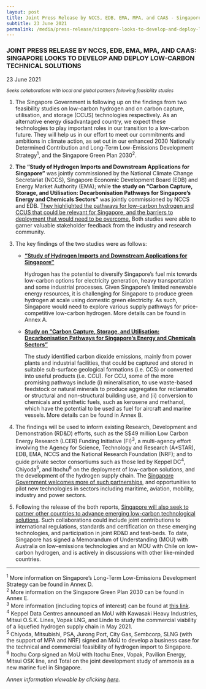 ```yaml
---
layout: post
title: Joint Press Release by NCCS, EDB, EMA, MPA, and CAAS - Singapore Looks To Develop and Deploy Low-Carbon Technical Solutions
subtitle: 23 June 2021
permalink: /media/press-release/singapore-looks-to-develop-and-deploy-lc-technological-solution
---
```


### JOINT PRESS RELEASE BY NCCS, EDB, EMA, MPA, AND CAAS: SINGAPORE LOOKS TO DEVELOP AND DEPLOY LOW-CARBON TECHNICAL SOLUTIONS

23 June 2021

*<sub>Seeks collaborations with local and global partners following feasibility studies</sub>*

1. The Singapore Government is following up on the findings from two feasibility studies on low-carbon hydrogen and on carbon capture, utilisation, and storage (CCUS) technologies respectively. As an alternative energy disadvantaged country, we expect these technologies to play important roles in our transition to a low-carbon future. They will help us in our effort to meet our commitments and ambitions in climate action, as set out in our enhanced 2030 Nationally Determined Contribution and Long-Term Low-Emissions Development Strategy<sup>1</sup>, and the Singapore Green Plan 2030<sup>2</sup>.

2. **The “Study of Hydrogen Imports and Downstream Applications for Singapore”** was jointly commissioned by the National Climate Change Secretariat (NCCS), Singapore Economic Development Board (EDB) and Energy Market Authority (EMA); while **the study on “Carbon Capture, Storage, and Utilisation: Decarbonisation Pathways for Singapore’s Energy and Chemicals Sectors”** was jointly commissioned by NCCS and EDB. <u>They highlighted the pathways for low-carbon hydrogen and CCUS that could be relevant for Singapore, and the barriers to deployment that would need to be overcome.</u> Both studies were able to garner valuable stakeholder feedback from the industry and research community.

3. The key findings of the two studies were as follows:

   * **<u>“Study of Hydrogen Imports and Downstream Applications for Singapore”</u>**
   
      Hydrogen has the potential to diversify Singapore’s fuel mix towards low-carbon options for electricity generation, heavy transportation and some industrial processes. Given Singapore’s limited renewable energy resources, it is challenging for Singapore to produce green hydrogen at scale using domestic green electricity. As such, Singapore would need to explore various supply pathways for price-competitive low-carbon hydrogen. More details can be found in Annex A.

    * **<u>Study on “Carbon Capture, Storage, and Utilisation: Decarbonisation Pathways for Singapore’s Energy and Chemicals Sectors”</u>**

      The study identified carbon dioxide emissions, mainly from power plants and industrial facilities, that could be captured and stored in suitable sub-surface geological formations (i.e. CCS) or converted into useful products (i.e. CCU). For CCU, some of the more promising pathways include (i) mineralisation, to use waste-based feedstock or natural minerals to produce aggregates for reclamation or structural and non-structural building use, and (ii) conversion to chemicals and synthetic fuels, such as kerosene and methanol, which have the potential to be used as fuel for aircraft and marine vessels. More details can be found in Annex B.

4. The findings will be used to inform existing Research, Development and Demonstration (RD&D) efforts, such as the S$49 million Low Carbon Energy Research (LCER) Funding Initiative (FI)<sup>3</sup>, a multi-agency effort involving the Agency for Science, Technology and Research (A*STAR), EDB, EMA, NCCS and the National Research Foundation (NRF); and to guide private sector consortiums such as those led by Keppel DC<sup>4</sup>, Chiyoda<sup>5</sup>, and Itochu<sup>6</sup> on the deployment of low-carbon solutions, and the development of the hydrogen supply chain. The <u>Singapore Government welcomes more of such partnerships</u>, and opportunities to pilot new technologies in sectors including maritime, aviation, mobility, industry and power sectors.

5. Following the release of the both reports, <u>Singapore will also seek to partner other countries to advance emerging low-carbon technological solutions</u>. Such collaborations could include joint contributions to international regulations, standards and certification on these emerging technologies, and participation in joint RD&D and test-beds. To date, Singapore has signed a Memorandum of Understanding (MOU) with Australia on low-emissions technologies and an MOU with Chile on low-carbon hydrogen, and is actively in discussions with other like-minded countries.

----------

<sup>1</sup> More information on Singapore’s Long-Term Low-Emissions Development Strategy can be found in Annex D.
<br><sup>2</sup> More information on the Singapore Green Plan 2030 can be found in Annex E.
<br><sup>3</sup> More information (including topics of interest) can be found at <a href= "https://www.a-star.edu.sg/Research/funding-opportunities/lcer-fi-grant">this link</a>.
<br><sup>4</sup> Keppel Data Centres announced an MoU with Kawasaki Heavy Industries, Mitsui O.S.K. Lines, Vopak LNG, and Linde to study the commercial viability of a liquefied hydrogen supply chain in May 2021.
<br><sup>5</sup> Chiyoda, Mitsubishi, PSA, Jurong Port, City Gas, Sembcorp, SLNG (with the support of MPA and NRF) signed an MoU to develop a business case for the technical and commercial feasibility of hydrogen import to Singapore.
<br><sup>6</sup> Itochu Corp signed an MoU with Itochu Enex, Vopak, Pavilion Energy, Mitsui OSK line, and Total on the joint development study of ammonia as a new marine fuel in Singapore.

</hr>

*Annex information viewable by clicking [<a href="/docs/default-source/news-documents/hc_ccus_press_release_230621.pdf" target="_blank">here</a>](/docs/default-source/news-documents/hc_ccus_press_release_230621.pdf).*



